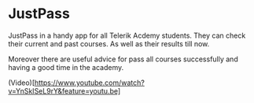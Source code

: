 # **JustPass** #

  JustPass in a handy app for all Telerik Acdemy students.
 They can check their current and past courses. As well as their results till now.

 Moreover there are useful advice for pass all courses successfully and having a good time in the academy.
 
 (Video)[https://www.youtube.com/watch?v=YnSkISeL9rY&feature=youtu.be]
